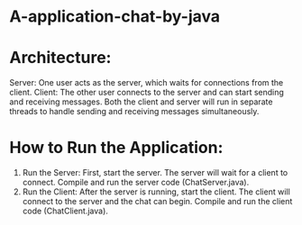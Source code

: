 # A-application-chat-by-java


# Architecture:
Server: One user acts as the server, which waits for connections from the client.
Client: The other user connects to the server and can start sending and receiving messages.
Both the client and server will run in separate threads to handle sending and receiving messages simultaneously.


# How to Run the Application:
1.  Run the Server: First, start the server. The server will wait for a client to connect.
    Compile and run the server code (ChatServer.java).
2.  Run the Client: After the server is running, start the client. The client will connect to the server and the chat can begin.
    Compile and run the client code (ChatClient.java).